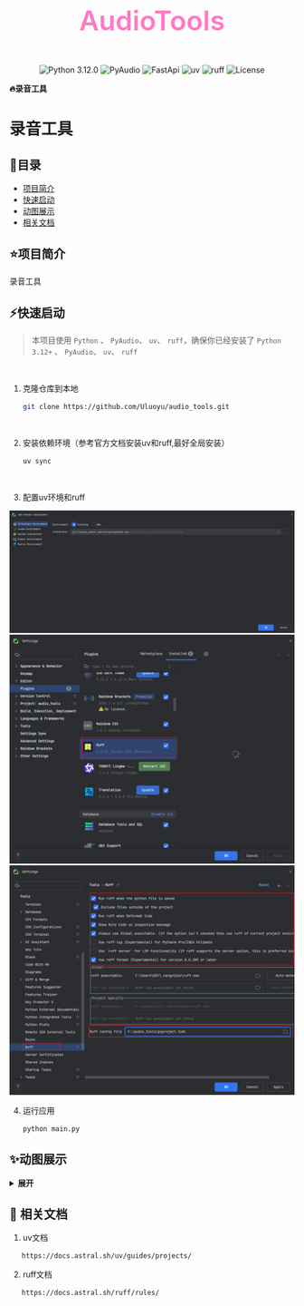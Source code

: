 <div align="center" height="256" width="256">
    <h1 style="font-size:36pt; font-weight:600; color:#ff79c6;">AudioTools</h1>
<br>
<img alt="Python 3.12.0" src="https://img.shields.io/badge/Python-3.12.0-informational?style=flat&logo=python&logoColor=white&color=3776AB"/>
<img alt="PyAudio" src="https://img.shields.io/badge/PyAudio-Compatible-informational?style=flat&logo=python&logoColor=white&color=41CD52"/>
<img alt="FastApi" src="https://img.shields.io/badge/FastApi-Compatible-informational?style=flat&logo=python&logoColor=white&color=41CD52"/>
<img alt="uv" src="https://img.shields.io/badge/uv-Compatible-informational?style=flat&logo=uv&logoColor=white&color=41CD52"/>
<img alt="ruff" src="https://img.shields.io/badge/ruff-Compatible-informational?style=flat&logo=ruff&logoColor=white&color=41CD52"/>
<img alt="License" src="https://img.shields.io/badge/license-MIT-green?style=flat&logo=opensourceinitiative&logoColor=white"/>
</div>
<p><b>🔥录音工具</b>



# 录音工具

## 📖目录
- [项目简介](#项目简介)
- [快速启动](#快速启动)
- [动图展示](#动图展示)
- [相关文档](#相关文档)

## ⭐项目简介
录音工具


## ⚡快速启动
>本项目使用 `Python` 、 `PyAudio`、 `uv`、 `ruff`，确保你已经安装了 `Python 3.12+` 、 `PyAudio`、 `uv`、 `ruff`

<br>

1. 克隆仓库到本地
   ```bash
   git clone https://github.com/Uluoyu/audio_tools.git
   ```
<br>

2. 安装依赖环境（参考官方文档安装uv和ruff,最好全局安装）
   ```bash
   uv sync
   ```
<br>

3. 配置uv环境和ruff

<img src="assets/config_1.png" alt="config_1"/>

<img src="assets/plugins.png" alt="plugins"/>

<img src="assets/config_2.png" alt="config_2"/>


4. 运行应用
   ```bash
   python main.py
   ```
   

## ✨动图展示

<details>
<summary><b>展开</b></summary>


### 运行界面

<img src="assets/view.png" alt="view"/>

</details>


## 📖 相关文档
1. uv文档
```bash
   https://docs.astral.sh/uv/guides/projects/
   ```

2. ruff文档
```bash
   https://docs.astral.sh/ruff/rules/
   ```

